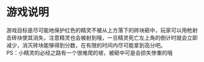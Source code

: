 # 游戏说明
游戏目标是尽可能地保护红色的精灵不被从上方落下的砖块砸中，玩家可以用枪射击砖块使其消失，注意精灵也会被射到哦，一旦精灵死亡左上角的倒计时就会立即减少，消灭砖块能够得到分数，在有限的时间内尽可能拿到高分吧。  
PS：小精灵的必经之路有一个很难爬的坡，被砸中可是会损失惨重的哦
